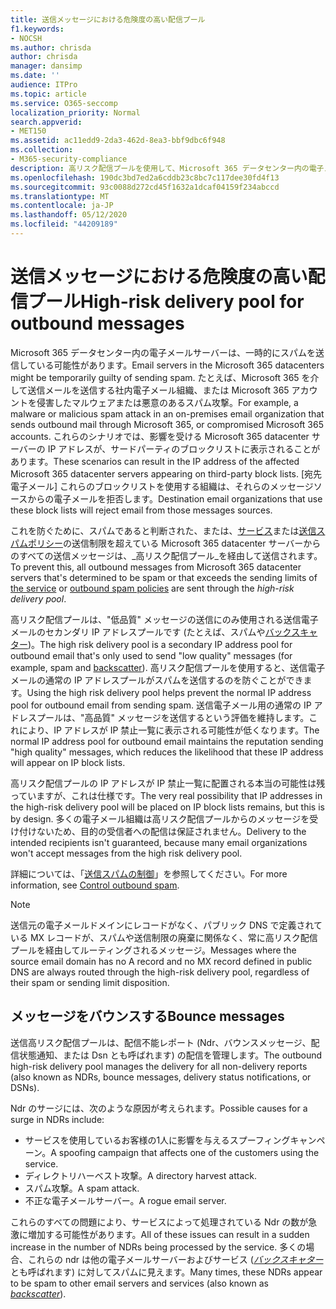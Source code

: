 ```yaml
---
title: 送信メッセージにおける危険度の高い配信プール
f1.keywords:
- NOCSH
ms.author: chrisda
author: chrisda
manager: dansimp
ms.date: ''
audience: ITPro
ms.topic: article
ms.service: O365-seccomp
localization_priority: Normal
search.appverid:
- MET150
ms.assetid: ac11edd9-2da3-462d-8ea3-bbf9dbc6f948
ms.collection:
- M365-security-compliance
description: 高リスク配信プールを使用して、Microsoft 365 データセンター内の電子メールサーバーの評価を保護する方法について説明します。
ms.openlocfilehash: 190dc3bd7ed2a6cddb23c8bc7c117dee30fd4f13
ms.sourcegitcommit: 93c0088d272cd45f1632a1dcaf04159f234abccd
ms.translationtype: MT
ms.contentlocale: ja-JP
ms.lasthandoff: 05/12/2020
ms.locfileid: "44209189"
---
```

# <a name="high-risk-delivery-pool-for-outbound-messages"></a><span data-ttu-id="5d650-103">送信メッセージにおける危険度の高い配信プール</span><span class="sxs-lookup"><span data-stu-id="5d650-103">High-risk delivery pool for outbound messages</span></span>

<span data-ttu-id="5d650-104">Microsoft 365 データセンター内の電子メールサーバーは、一時的にスパムを送信している可能性があります。</span><span class="sxs-lookup"><span data-stu-id="5d650-104">Email servers in the Microsoft 365 datacenters might be temporarily guilty of sending spam.</span></span> <span data-ttu-id="5d650-105">たとえば、Microsoft 365 を介して送信メールを送信する社内電子メール組織、または Microsoft 365 アカウントを侵害したマルウェアまたは悪意のあるスパム攻撃。</span><span class="sxs-lookup"><span data-stu-id="5d650-105">For example, a malware or malicious spam attack in an on-premises email organization that sends outbound mail through Microsoft 365, or compromised Microsoft 365 accounts.</span></span> <span data-ttu-id="5d650-106">これらのシナリオでは、影響を受ける Microsoft 365 datacenter サーバーの IP アドレスが、サードパーティのブロックリストに表示されることがあります。</span><span class="sxs-lookup"><span data-stu-id="5d650-106">These scenarios can result in the IP address of the affected Microsoft 365 datacenter servers appearing on third-party block lists.</span></span> <span data-ttu-id="5d650-107">[宛先電子メール] これらのブロックリストを使用する組織は、それらのメッセージソースからの電子メールを拒否します。</span><span class="sxs-lookup"><span data-stu-id="5d650-107">Destination email organizations that use these block lists will reject email from those messages sources.</span></span>

<span data-ttu-id="5d650-108">これを防ぐために、スパムであると判断された、または、[サービス](https://docs.microsoft.com/office365/servicedescriptions/exchange-online-service-description/exchange-online-limits#sending-limits-across-office-365-options)または[送信スパムポリシー](configure-the-outbound-spam-policy.md)の送信制限を超えている Microsoft 365 datacenter サーバーからのすべての送信メッセージは、_高リスク配信プール_を経由して送信されます。</span><span class="sxs-lookup"><span data-stu-id="5d650-108">To prevent this, all outbound messages from Microsoft 365 datacenter servers that's determined to be spam or that exceeds the sending limits of [the service](https://docs.microsoft.com/office365/servicedescriptions/exchange-online-service-description/exchange-online-limits#sending-limits-across-office-365-options) or [outbound spam policies](configure-the-outbound-spam-policy.md) are sent through the _high-risk delivery pool_.</span></span>

<span data-ttu-id="5d650-109">高リスク配信プールは、"低品質" メッセージの送信にのみ使用される送信電子メールのセカンダリ IP アドレスプールです (たとえば、スパムや[バックスキャター](backscatter-messages-and-eop.md))。</span><span class="sxs-lookup"><span data-stu-id="5d650-109">The high risk delivery pool is a secondary IP address pool for outbound email that's only used to send "low quality" messages (for example, spam and [backscatter](backscatter-messages-and-eop.md)).</span></span> <span data-ttu-id="5d650-110">高リスク配信プールを使用すると、送信電子メールの通常の IP アドレスプールがスパムを送信するのを防ぐことができます。</span><span class="sxs-lookup"><span data-stu-id="5d650-110">Using the high risk delivery pool helps prevent the normal IP address pool for outbound email from sending spam.</span></span> <span data-ttu-id="5d650-111">送信電子メール用の通常の IP アドレスプールは、"高品質" メッセージを送信するという評価を維持します。これにより、IP アドレスが IP 禁止一覧に表示される可能性が低くなります。</span><span class="sxs-lookup"><span data-stu-id="5d650-111">The normal IP address pool for outbound email maintains the reputation sending "high quality" messages, which reduces the likelihood that these IP address will appear on IP block lists.</span></span>

<span data-ttu-id="5d650-112">高リスク配信プールの IP アドレスが IP 禁止一覧に配置される本当の可能性は残っていますが、これは仕様です。</span><span class="sxs-lookup"><span data-stu-id="5d650-112">The very real possibility that IP addresses in the high-risk delivery pool will be placed on IP block lists remains, but this is by design.</span></span> <span data-ttu-id="5d650-113">多くの電子メール組織は高リスク配信プールからのメッセージを受け付けないため、目的の受信者への配信は保証されません。</span><span class="sxs-lookup"><span data-stu-id="5d650-113">Delivery to the intended recipients isn't guaranteed, because many email organizations won't accept messages from the high risk delivery pool.</span></span>

<span data-ttu-id="5d650-114">詳細については、「[送信スパムの制御](outbound-spam-controls.md)」を参照してください。</span><span class="sxs-lookup"><span data-stu-id="5d650-114">For more information, see [Control outbound spam](outbound-spam-controls.md).</span></span>

> [!NOTE]
> <span data-ttu-id="5d650-115">送信元の電子メールドメインにレコードがなく、パブリック DNS で定義されている MX レコードが、スパムや送信制限の廃棄に関係なく、常に高リスク配信プールを経由してルーティングされるメッセージ。</span><span class="sxs-lookup"><span data-stu-id="5d650-115">Messages where the source email domain has no A record and no MX record defined in public DNS are always routed through the high-risk delivery pool, regardless of their spam or sending limit disposition.</span></span>

## <a name="bounce-messages"></a><span data-ttu-id="5d650-116">メッセージをバウンスする</span><span class="sxs-lookup"><span data-stu-id="5d650-116">Bounce messages</span></span>

<span data-ttu-id="5d650-117">送信高リスク配信プールは、配信不能レポート (Ndr、バウンスメッセージ、配信状態通知、または Dsn とも呼ばれます) の配信を管理します。</span><span class="sxs-lookup"><span data-stu-id="5d650-117">The outbound high-risk delivery pool manages the delivery for all non-delivery reports (also known as NDRs, bounce messages, delivery status notifications, or DSNs).</span></span>

<span data-ttu-id="5d650-118">Ndr のサージには、次のような原因が考えられます。</span><span class="sxs-lookup"><span data-stu-id="5d650-118">Possible causes for a surge in NDRs include:</span></span>

- <span data-ttu-id="5d650-119">サービスを使用しているお客様の1人に影響を与えるスプーフィングキャンペーン。</span><span class="sxs-lookup"><span data-stu-id="5d650-119">A spoofing campaign that affects one of the customers using the service.</span></span>
- <span data-ttu-id="5d650-120">ディレクトリハーベスト攻撃。</span><span class="sxs-lookup"><span data-stu-id="5d650-120">A directory harvest attack.</span></span>
- <span data-ttu-id="5d650-121">スパム攻撃。</span><span class="sxs-lookup"><span data-stu-id="5d650-121">A spam attack.</span></span>
- <span data-ttu-id="5d650-122">不正な電子メールサーバー。</span><span class="sxs-lookup"><span data-stu-id="5d650-122">A rogue email server.</span></span>

<span data-ttu-id="5d650-123">これらのすべての問題により、サービスによって処理されている Ndr の数が急激に増加する可能性があります。</span><span class="sxs-lookup"><span data-stu-id="5d650-123">All of these issues can result in a sudden increase in the number of NDRs being processed by the service.</span></span> <span data-ttu-id="5d650-124">多くの場合、これらの ndr は他の電子メールサーバーおよびサービス (_[バックスキャター](backscatter-messages-and-eop.md)_ とも呼ばれます) に対してスパムに見えます。</span><span class="sxs-lookup"><span data-stu-id="5d650-124">Many times, these NDRs appear to be spam to other email servers and services (also known as _[backscatter](backscatter-messages-and-eop.md)_).</span></span>
